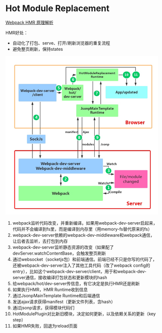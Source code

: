 # Hot Module Replacement

[Webpack HMR 原理解析](https://zhuanlan.zhihu.com/p/30669007?group_id=911546871391948800)

HMR好处：

* 自动化了打包、serve、打开/刷新浏览器的重复流程
* 避免整页刷新，保持states

![webpack HMR &#x6709;&#x5173;&#x6A21;&#x5757;&#x53CA;&#x5DE5;&#x4F5C;&#x6D41;&#x7A0B;](../../../.gitbook/assets/v2-f7139f8763b996ebfa28486e160f6378_r.jpg)

1. webpack监听代码改变，并重新编译。如果用webpack-dev-server启起来，代码并不会编译到fs里，而是编译到内存里（用memory-fs替代原来的fs）
2. webpack-dev-server依赖的webpack-dev-middleware和webpack通信，让后者去监听，去打包到内存
3. webpack-dev-server监听静态资源的改变（如果配了devServer.watchContentBase，会触发整页刷新
4. 通过websocket（socketjs包）和前端通信。前端已经不只是你写的代码了，还被webpack-dev-server注入了其他工具代码（改了webpack config的entry），比如这个webpack-dev-server/client，用于和webpack-dev-server通信，接收编译打包状态和更新模块的hash
5. 给webpack/hot/dev-server传信息，有它决定是执行HMR还是刷新
6. 如果执行HMR，HMR Runtime收到信息
7. 通过JsonpMainTemplate Runtime和后端通信
8. 发送ajax请求获得manifest（更新文件列表，含hash）
9. 通过jsonp请求，获得模块代码们
10. HotModulePlugin对比新旧模块，决定如何更新，以及依赖关系的更新（key step）
11. 如果HMR失败，回退为reload页面

